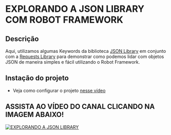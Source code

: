 # EXPLORANDO A JSON LIBRARY COM ROBOT FRAMEWORK
## Descrição

Aqui, utilizamos algumas Keywords da biblioteca [JSON Library](https://robotframework-thailand.github.io/robotframework-jsonlibrary/JSONLibrary.html) em conjunto com a [Requests Library](https://marketsquare.github.io/robotframework-requests/doc/RequestsLibrary.html) para demonstrar como podemos lidar com objetos JSON de maneira simples e fácil utilizando o Robot Framework.

## Instação do projeto

- Veja como configurar o projeto [nesse vídeo](https://www.youtube.com/watch?v=1z4JDp-Ky9g&t)

## ASSISTA AO VÍDEO DO CANAL CLICANDO NA IMAGEM ABAIXO!

[![EXPLORANDO A JSON LIBRARY](https://img.youtube.com/vi/yEZ0qPTtntU/0.jpg)](https://www.youtube.com/watch?v=yEZ0qPTtntU)
